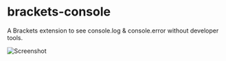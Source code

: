brackets-console
================

A Brackets extension to see console.log & console.error without developer tools.

![Screenshot](https://raw.github.com/aghiura/brackets-console/master/assets/preview.png)
